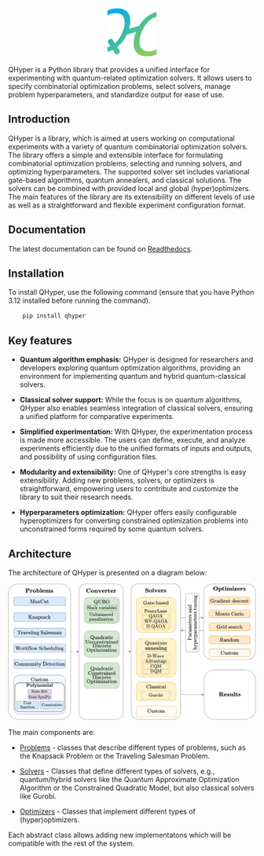 
<p align="center">
    <img width="100px" alt="qhyper_logo" src="docs/source/_static/logo.png">
</p>

QHyper is a Python library that provides a unified interface for experimenting with quantum-related optimization solvers. It allows users to specify combinatorial optimization problems, select solvers, manage problem hyperparameters, and standardize output for ease of use.

## Introduction

QHyper is a library, which is aimed at users working on
computational experiments with a variety of quantum combinatorial optimization solvers.
The library offers a simple and extensible interface for formulating combinatorial
optimization problems, selecting and running solvers,
and optimizing hyperparameters. The supported solver set includes variational
gate-based algorithms, quantum annealers, and classical solutions.
The solvers can be combined with provided local and global (hyper)optimizers.
The main features of the library are its extensibility on different levels of use
as well as a straightforward and flexible experiment configuration format.

## Documentation

The latest documentation can be found on [Readthedocs](https://qhyper.readthedocs.io/en/latest/).

## Installation

To install QHyper, use the following command (ensure that you have Python 3.12 installed before running the command).

``` bash
    pip install qhyper
```


## Key features

- **Quantum algorithm emphasis:** QHyper is designed for researchers and developers exploring quantum optimization algorithms, providing an environment for implementing quantum and hybrid quantum-classical solvers.

- **Classical solver support:** While the focus is on quantum algorithms, QHyper also enables seamless integration of classical solvers, ensuring a unified platform for comparative experiments.

- **Simplified experimentation:** With QHyper, the experimentation process is made more accessible. The users can define, execute, and analyze experiments efficiently due to the unified formats of inputs and outputs, and possibility of using configuration files.

- **Modularity and extensibility:** One of QHyper's core strengths is easy extensibility. Adding new problems, solvers, or optimizers is straightforward, empowering users to contribute and customize the library to suit their research needs.

- **Hyperparameters optimization:** QHyper offers easily configurable hyperoptimizers for converting constrained optimization problems into unconstrained forms required by some quantum solvers.


## Architecture

The architecture of QHyper is presented on a diagram below:

<img src="docs/source/_static/qhyper_architecture.svg" style="background-color: transparent">

The main components are:

* [Problems](https://qhyper.readthedocs.io/en/latest/generated/QHyper.problems.html) - classes that describe different types of problems, such as the Knapsack Problem or the Traveling Salesman Problem.

* [Solvers](https://qhyper.readthedocs.io/en/latest/generated/QHyper.solvers.html) - Classes that define different types of solvers, e.g., quantum/hybrid solvers like the Quantum Approximate Optimization Algorithm or the Constrained Quadratic Model, but also classical solvers like Gurobi.

* [Optimizers](https://qhyper.readthedocs.io/en/latest/generated/QHyper.optimizers.html) - Classes that implement different types of (hyper)optimizers.

Each abstract class allows adding new implementatons which will be compatible with the rest of the system.


